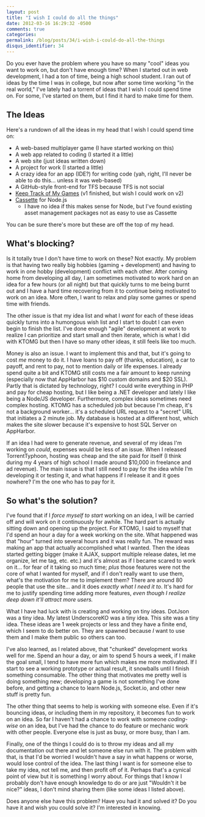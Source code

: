 ```yaml
---
layout: post
title: "I wish I could do all the things"
date: 2012-03-16 16:29:32 -0500
comments: true
categories:
permalink: /blog/posts/34/i-wish-i-could-do-all-the-things
disqus_identifier: 34
---
```


Do you ever have the problem where you have so many "cool" ideas you want to work on, but don't have enough time? When I started out in web development, I had a ton of time, being a high school student. I ran out of ideas by the time I was in college, but now after some time working "in the real world," I've lately had a torrent of ideas that I wish I could spend time on. For some, I've started on them, but I find it hard to make time for them.

## The Ideas

Here's a rundown of all the ideas in my head that I wish I could spend time on:

* A web-based multiplayer game (I have started working on this)
* A web app related to coding (I started it a little)
* A web site (just ideas written down)
* A project for work (I started a little)
* A crazy idea for an app (IDE?) for writing code (yah, right, I'll never be able to do this... unless it was web-based)
* A GitHub-style front-end for TFS because TFS is not social
* [Keep Track of My Games](http://keeptrackofmygames.com) (v1 finished, but wish I could work on v2)
* [Cassette](http://getcassette.net) for Node.js
  - I have no idea if this makes sense for Node, but I've found existing asset management packages not as easy to use as Cassette

You can be sure there's more but these are off the top of my head.

## What's blocking?

Is it totally true I don't have time to work on these? Not exactly. My problem is that having two really big hobbies (gaming + development) and having to work in one hobby (development) conflict with each other. After coming home from developing all day, I am sometimes motivated to work hard on an idea for a few hours (or all night) but that quickly turns to me being burnt out and I have a hard time recovering from it to continue being motivated to work on an idea. More often, I want to relax and play some games or spend time with friends.

The other issue is that my idea list and what I *want* for each of these ideas quickly turns into a humongous wish list and I start to doubt I can even begin to finish the list. I've done enough "agile" development at work to realize I can prioritize and start small and then iterate, which is what I did with KTOMG but then I have so many other ideas, it still feels like too much.

Money is also an issue. I want to implement this and that, but it's going to cost *me* money to do it. I have loans to pay off (thanks, education), a car to payoff, and rent to pay, not to mention daily or life expenses. I already spend quite a bit and KTOMG still costs me a fair amount to keep running (especially now that AppHarbor has $10 custom domains and $20 SSL). Partly that is dictated by technology, right? I could write everything in PHP and pay for cheap hosting, but I like being a .NET developer and lately I like being a Node/JS developer. Furthermore, complex ideas sometimes need complex hosting. KTOMG has a scheduled job but because I'm cheap, it's not a background worker... it's a scheduled URL request to a "secret" URL that initiates a 2 minute job. My database is hosted at a different host, which makes the site slower because it's expensive to host SQL Server on AppHarbor.

If an idea I had were to generate revenue, and several of my ideas I'm working on *could*, expenses would be less of an issue. When I released TorrentTyphoon, hosting was cheap and the site paid for itself (I think during my 4 years of high school I made around $10,000 in freelance and ad revenue). The main issue is that I still need to pay for the idea while I'm developing it or testing it, and what happens if I release it and it goes nowhere? I'm the one who has to pay for it.

## So what's the solution?

I've found that if I *force myself to start* working on an idea, I will be carried off and will work on it continuously for awhile. The hard part is actually sitting down and opening up the project. For KTOMG, I said to myself that I'd spend an hour a day for a week working on the site. What happened was that "hour" turned into several hours and it was really fun. The reward was making an app that actually accomplished what I wanted. Then the ideas started getting bigger (make it AJAX, support multiple release dates, let me organize, let me tag, etc. etc.) and it's almost as if I became scared to work on it... for fear of it taking so much time; *plus* those features were not the core of what I wanted for myself, and if I don't really want to use them, what's the motivation for me to implement them? There are around 80 people that use the site... and it does *exactly what I need it to*. It's hard for me to justify spending time adding more features, *even though I realize deep down it'll attract more users.*

What I have had luck with is creating and working on tiny ideas. DotJson was a tiny idea. My latest UnderscoreKO was a tiny idea. This site was a tiny idea. These ideas are 1 week projects or less and they have a finite end, which I seem to do better on. They are spawned because *I* want to use them and I make them public so others can too.

I've also learned, as I related above, that "chunked" development works well for me. Spend an hour a day, or aim to spend 5 hours a week, if I make the goal small, I tend to have more fun which makes me more motivated. If I start to see a working prototype or actual result, it snowballs until I finish something consumable. The other thing that motivates me pretty well is doing something new; developing a game is not something I've done before, and getting a chance to learn Node.js, Socket.io, and other new stuff is pretty fun.

The other thing that seems to help is working with someone else. Even if it's bouncing ideas, or including them in my repository, it becomes fun to work on an idea. So far I haven't had a chance to work with someone *coding-wise* on an idea, but I've had the chance to do feature or mechanic work with other people. Everyone else is just as busy, or more busy, than I am.

Finally, one of the things I could do is to throw my ideas and all my documentation out there and let someone else run with it. The problem with that, is that I'd be worried I wouldn't have a say in what happens or worse, would lose control of the idea. The last thing I want is for someone else to take my idea, not tell me, and then profit off of it. Perhaps that's a cynical point of view but it is something I worry about. For things that I know I probably don't have enough knowledge to do or are just "Wouldn't it be nice?" ideas, I don't mind sharing them (like some ideas I listed above).

Does anyone else have this problem? Have you had it and solved it? Do you have it and wish you could solve it? I'm interested in knowing.